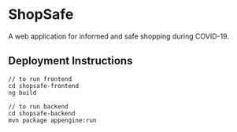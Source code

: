 # ShopSafe
A web application for informed and safe shopping during COVID-19.

## Deployment Instructions
```
// to run frontend
cd shopsafe-frontend
ng build

// to run backend
cd shopsafe-backend
mvn package appengine:run
